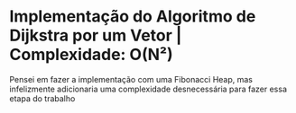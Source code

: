 # Implementação do Algoritmo de Dijkstra por um Vetor | Complexidade: O(N²)
Pensei em fazer a implementação com uma Fibonacci Heap, mas infelizmente adicionaria uma complexidade desnecessária para fazer essa etapa do trabalho

